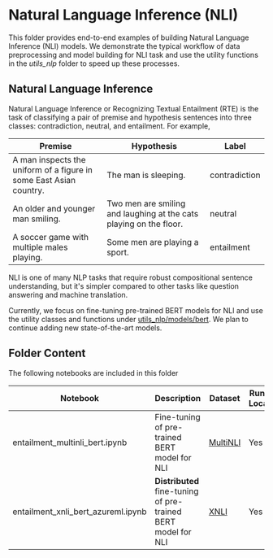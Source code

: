 # Natural Language Inference (NLI)  

This folder provides end-to-end examples of building Natural Language Inference (NLI) models. We
demonstrate the typical workflow of data preprocessing and model building for NLI task and use the
utility functions in the *utils_nlp* folder to speed up these processes.

## Natural Language Inference

Natural Language Inference or Recognizing Textual Entailment (RTE) is the task of classifying
a pair of premise and hypothesis sentences into three classes: contradiction, neutral, and
entailment. For example,  

|Premise|Hypothesis|Label|
|-------|----------|-----|
|A man inspects the uniform of a figure in some East Asian country.|The man is sleeping.|contradiction|
|An older and younger man smiling.|Two men are smiling and laughing at the cats playing on the floor.|neutral|
|A soccer game with multiple males playing.|Some men are playing a sport.|entailment|

NLI is one of many NLP tasks that require robust compositional sentence understanding, but it's
simpler compared to other tasks like question answering and machine translation.

Currently, we focus on fine-tuning pre-trained BERT models for NLI and use the utility classes and
functions under [utils_nlp/models/bert](../../utils_nlp/models/bert/). We plan to continue adding
new state-of-the-art models.

## Folder Content
The following notebooks are included in this folder

|Notebook|Description|Dataset|Runs Local|
|--------|-----------|-------|----------|
|entailment_multinli_bert.ipynb|Fine-tuning of pre-trained BERT model for NLI|[MultiNLI](https://www.nyu.edu/projects/bowman/multinli/)|Yes|
|entailment_xnli_bert_azureml.ipynb|**Distributed** fine-tuning of pre-trained BERT model for NLI|[XNLI](https://www.nyu.edu/projects/bowman/xnli/)|Yes
